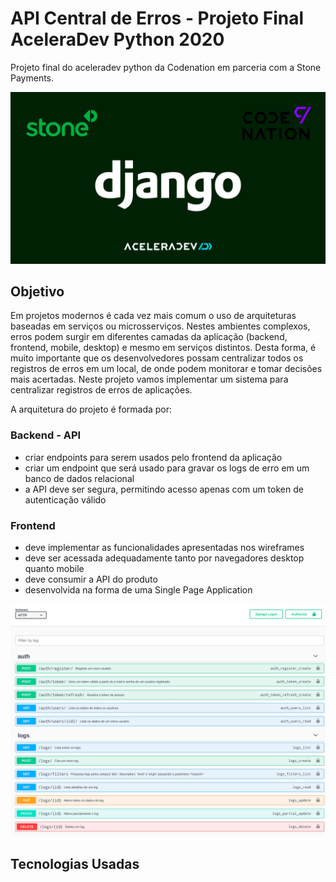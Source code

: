 # API Central de Erros - Projeto Final AceleraDev Python 2020

Projeto final do aceleradev python da Codenation em parceria com a Stone Payments.

![Banner](assets/Banner.jpg)

## Objetivo

Em projetos modernos é cada vez mais comum o uso de arquiteturas baseadas em serviços ou microsserviços. Nestes ambientes complexos, erros podem surgir em diferentes camadas da aplicação (backend, frontend, mobile, desktop) e mesmo em serviços distintos. Desta forma, é muito importante que os desenvolvedores possam centralizar todos os registros de erros em um local, de onde podem monitorar e tomar decisões mais acertadas. Neste projeto vamos implementar um sistema para centralizar registros de erros de aplicações.

A arquitetura do projeto é formada por:

### Backend - API

 - criar endpoints para serem usados pelo frontend da aplicação
 - criar um endpoint que será usado para gravar os logs de erro em um banco de dados relacional
 - a API deve ser segura, permitindo acesso apenas com um token de autenticação válido

### Frontend

 - deve implementar as funcionalidades apresentadas nos wireframes
 - deve ser acessada adequadamente tanto por navegadores desktop quanto mobile
 - deve consumir a API do produto
 - desenvolvida na forma de uma Single Page Application

![Exemplo](assets/API-Central-de-Erros.jpg)

## Tecnologias Usadas